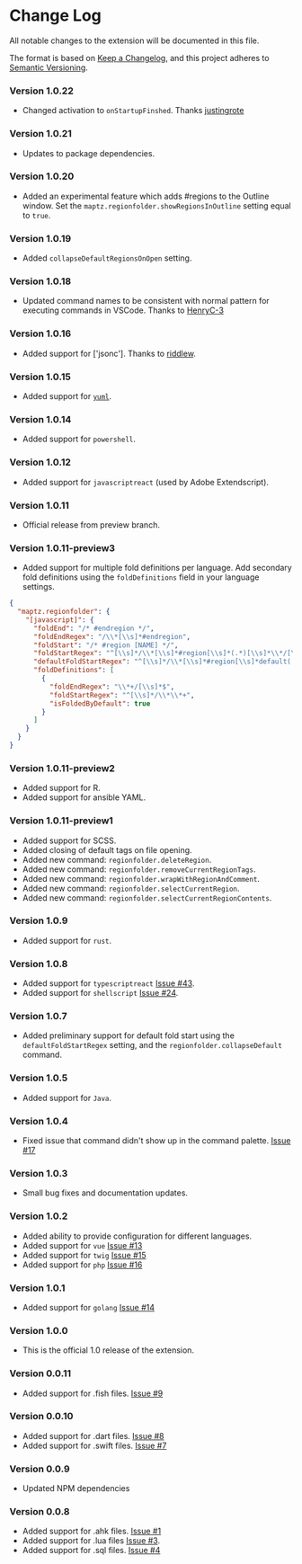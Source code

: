 # Change Log

All notable changes to the extension will be documented in this file.

The format is based on [Keep a Changelog](https://keepachangelog.com/en/1.0.0/),
and this project adheres to [Semantic Versioning](https://semver.org/spec/v2.0.0.html).

### Version 1.0.22

- Changed activation to `onStartupFinshed`. Thanks [justingrote](https://github.com/Exponential-Workload/regionfolder/pull/115)

### Version 1.0.21

- Updates to package dependencies.

### Version 1.0.20

- Added an experimental feature which adds #regions to the Outline window. Set the `maptz.regionfolder.showRegionsInOutline` setting equal to `true`.

### Version 1.0.19

- Added `collapseDefaultRegionsOnOpen` setting.

### Version 1.0.18

- Updated command names to be consistent with normal pattern for executing commands in VSCode. Thanks to [HenryC-3](https://github.com/HenryC-3)

### Version 1.0.16

- Added support for ['jsonc']. Thanks to [riddlew](https://github.com/riddlew).

### Version 1.0.15

- Added support for [`yuml`](https://yuml.me/).

### Version 1.0.14

- Added support for `powershell`.

### Version 1.0.12

- Added support for `javascriptreact` (used by Adobe Extendscript).

### Version 1.0.11

- Official release from preview branch.

### Version 1.0.11-preview3

- Added support for multiple fold definitions per language. Add secondary fold definitions using the `foldDefinitions` field in your language settings.

```json
{
  "maptz.regionfolder": {
    "[javascript]": {
      "foldEnd": "/* #endregion */",
      "foldEndRegex": "/\\*[\\s]*#endregion",
      "foldStart": "/* #region [NAME] */",
      "foldStartRegex": "^[\\s]*/\\*[\\s]*#region[\\s]*(.*)[\\s]*\\*/[\\s]*$",
      "defaultFoldStartRegex": "^[\\s]*/\\*[\\s]*#region[\\s]*default(.*)[\\s]*\\*/[\\s]*$",
      "foldDefinitions": [
        {
          "foldEndRegex": "\\*+/[\\s]*$",
          "foldStartRegex": "^[\\s]*/\\*\\*+",
          "isFoldedByDefault": true
        }
      ]
    }
  }
}
```

### Version 1.0.11-preview2

- Added support for R.
- Added support for ansible YAML.

### Version 1.0.11-preview1

- Added support for SCSS.
- Added closing of default tags on file opening.
- Added new command: `regionfolder.deleteRegion`.
- Added new command: `regionfolder.removeCurrentRegionTags`.
- Added new command: `regionfolder.wrapWithRegionAndComment`.
- Added new command: `regionfolder.selectCurrentRegion`.
- Added new command: `regionfolder.selectCurrentRegionContents`.

### Version 1.0.9

- Added support for `rust`.

### Version 1.0.8

- Added support for `typescriptreact` [Issue #43](https://github.com/Exponential-Workload/regionfolder/pull/43).
- Added support for `shellscript` [Issue #24](https://github.com/Exponential-Workload/regionfolder/pull/24).

### Version 1.0.7

- Added preliminary support for default fold start using the `defaultFoldStartRegex` setting, and the `regionfolder.collapseDefault` command.

### Version 1.0.5

- Added support for `Java`.

### Version 1.0.4

- Fixed issue that command didn't show up in the command palette. [Issue #17](https://github.com/Exponential-Workload/regionfolder/issues/17)

### Version 1.0.3

- Small bug fixes and documentation updates.

### Version 1.0.2

- Added ability to provide configuration for different languages.
- Added support for `vue` [Issue #13](https://github.com/Exponential-Workload/regionfolder/pull/13)
- Added support for `twig` [Issue #15](https://github.com/Exponential-Workload/regionfolder/pull/15)
- Added support for `php` [Issue #16](https://github.com/Exponential-Workload/regionfolder/pull/16)

### Version 1.0.1

- Added support for `golang` [Issue #14](https://github.com/Exponential-Workload/regionfolder/pull/14)

### Version 1.0.0

- This is the official 1.0 release of the extension.

### Version 0.0.11

- Added support for .fish files. [Issue #9](https://github.com/Exponential-Workload/regionfolder/issues/9)

### Version 0.0.10

- Added support for .dart files. [Issue #8](https://github.com/Exponential-Workload/regionfolder/issues/8)
- Added support for .swift files. [Issue #7](https://github.com/Exponential-Workload/regionfolder/issues/7)

### Version 0.0.9

- Updated NPM dependencies

### Version 0.0.8

- Added support for .ahk files. [Issue #1](https://github.com/Exponential-Workload/regionfolder/issues/1)
- Added support for .lua files [Issue #3](https://github.com/Exponential-Workload/regionfolder/issues/3).
- Added support for .sql files. [Issue #4](https://github.com/Exponential-Workload/regionfolder/issues/4)
